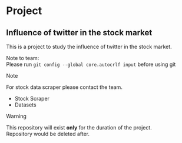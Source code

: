 # Project

## Influence of twitter in the stock market
This is a project to study the influence of twitter in the stock market.

Note to team:  
Please run `git config --global core.autocrlf input` before using git

> [!NOTE]  
> For stock data scraper please contact the team.
> - Stock Scraper
> - Datasets

> [!WARNING]  
>This repository will exist __only__ for the duration of the project.  
Repository would be deleted after.